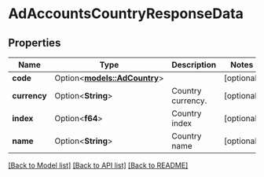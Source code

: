 # AdAccountsCountryResponseData

## Properties

Name | Type | Description | Notes
------------ | ------------- | ------------- | -------------
**code** | Option<[**models::AdCountry**](AdCountry.md)> |  | [optional]
**currency** | Option<**String**> | Country currency. | [optional]
**index** | Option<**f64**> | Country index | [optional]
**name** | Option<**String**> | Country name | [optional]

[[Back to Model list]](../README.md#documentation-for-models) [[Back to API list]](../README.md#documentation-for-api-endpoints) [[Back to README]](../README.md)


